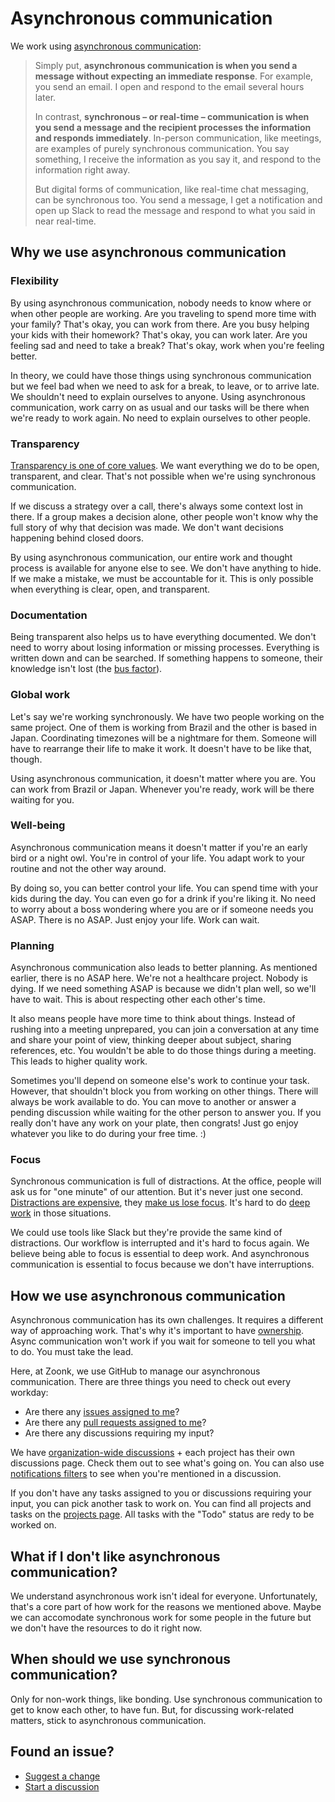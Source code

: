 # Asynchronous communication

We work using [asynchronous communication](https://async.twist.com/asynchronous-communication/):

> Simply put, **asynchronous communication is when you send a message without expecting an immediate response**.
> For example, you send an email. I open and respond to the email several hours later.
>
> In contrast, **synchronous – or real-time – communication is when you send a message and
> the recipient processes the information and responds immediately**.
> In-person communication, like meetings, are examples of purely synchronous communication.
> You say something, I receive the information as you say it, and respond to the information right away.
> 
> But digital forms of communication, like real-time chat messaging, can be synchronous too.
> You send a message, I get a notification and open up Slack to read the message and respond to what you said in near real-time.

## Why we use asynchronous communication

### Flexibility

By using asynchronous communication, nobody needs to know where or when other people are working.
Are you traveling to spend more time with your family? That's okay, you can work from there.
Are you busy helping your kids with their homework? That's okay, you can work later.
Are you feeling sad and need to take a break? That's okay, work when you're feeling better.

In theory, we could have those things using synchronous communication but we feel bad
when we need to ask for a break, to leave, or to arrive late.
We shouldn't need to explain ourselves to anyone.
Using asynchronous communication, work carry on as usual and our tasks will be there when we're ready to work again.
No need to explain ourselves to other people.

### Transparency

[Transparency is one of core values](./values.md#transparency).
We want everything we do to be open, transparent, and clear.
That's not possible when we're using synchronous communication.

If we discuss a strategy over a call, there's always some context lost in there.
If a group makes a decision alone, other people won't know why the full story of why that decision was made.
We don't want decisions happening behind closed doors.

By using asynchronous communication, our entire work and thought process is available for anyone else to see.
We don't have anything to hide.
If we make a mistake, we must be accountable for it.
This is only possible when everything is clear, open, and transparent.

### Documentation

Being transparent also helps us to have everything documented.
We don't need to worry about losing information or missing processes.
Everything is written down and can be searched.
If something happens to someone, their knowledge isn't lost (the [bus factor](https://en.wikipedia.org/wiki/Bus_factor)).

### Global work

Let's say we're working synchronously.
We have two people working on the same project.
One of them is working from Brazil and the other is based in Japan.
Coordinating timezones will be a nightmare for them.
Someone will have to rearrange their life to make it work.
It doesn't have to be like that, though.

Using asynchronous communication, it doesn't matter where you are.
You can work from Brazil or Japan.
Whenever you're ready, work will be there waiting for you.

### Well-being

Asynchronous communication means it doesn't matter if you're an early bird or a night owl.
You're in control of your life. You adapt work to your routine and not the other way around.

By doing so, you can better control your life.
You can spend time with your kids during the day.
You can even go for a drink if you're liking it.
No need to worry about a boss wondering where you are or if someone needs you ASAP.
There is no ASAP. Just enjoy your life. Work can wait.

### Planning

Asynchronous communication also leads to better planning.
As mentioned earlier, there is no ASAP here.
We're not a healthcare project. Nobody is dying.
If we need something ASAP is because we didn't plan well, so we'll have to wait.
This is about respecting other each other's time.

It also means people have more time to think about things.
Instead of rushing into a meeting unprepared,
you can join a conversation at any time and share your point of view,
thinking deeper about subject, sharing references, etc.
You wouldn't be able to do those things during a meeting.
This leads to higher quality work.

Sometimes you'll depend on someone else's work to continue your task.
However, that shouldn't block you from working on other things.
There will always be work available to do.
You can move to another or answer a pending discussion while waiting for the other person to answer you.
If you really don't have any work on your plate, then congrats!
Just go enjoy whatever you like to do during your free time. :)

### Focus

Synchronous communication is full of distractions.
At the office, people will ask us for "one minute" of our attention.
But it's never just one second.
[Distractions are expensive](http://www.paulgraham.com/makersschedule.html),
they [make us lose focus](https://ideas.repec.org/a/eee/jobhdp/v109y2009i2p168-181.html).
It's hard to do [deep work](https://blog.doist.com/deep-work/) in those situations.

We could use tools like Slack but they're provide the same kind of distractions.
Our workflow is interrupted and it's hard to focus again.
We believe being able to focus is essential to deep work.
And asynchronous communication is essential to focus because we don't have interruptions.

## How we use asynchronous communication

Asynchronous communication has its own challenges.
It requires a different way of approaching work.
That's why it's important to have [ownership](./values.md#ownership).
Async communication won't work if you wait for someone to tell you what to do.
You must take the lead.

Here, at Zoonk, we use GitHub to manage our asynchronous communication.
There are three things you need to check out every workday:

- Are there any [issues assigned to me](https://github.com/issues/assigned)?
- Are there any [pull requests assigned to me](https://github.com/pulls/assigned)?
- Are there any discussions requiring my input?

We have [organization-wide discussions](https://github.com/orgs/zoonk/discussions) +
each project has their own discussions page. Check them out to see what's going on.
You can also use [notifications filters](https://github.com/notifications?query=is%3Adiscussion+reason%3Amention+)
to see when you're mentioned in a discussion.

If you don't have any tasks assigned to you or discussions requiring your input, you can pick another task to work on.
You can find all projects and tasks on the [projects page](https://github.com/orgs/zoonk/projects?type=beta).
All tasks with the "Todo" status are redy to be worked on.

## What if I don't like asynchronous communication?

We understand asynchronous work isn't ideal for everyone.
Unfortunately, that's a core part of how work for the reasons we mentioned above.
Maybe we can accomodate synchronous work for some people in the future but we don't have the resources to do it right now.

## When should we use synchronous communication?

Only for non-work things, like bonding.
Use synchronous communication to get to know each other, to have fun.
But, for discussing work-related matters, stick to asynchronous communication.

## Found an issue?

- [Suggest a change](https://github.com/zoonk/handbook/edit/main/about/async-communication.md)
- [Start a discussion](https://github.com/zoonk/handbook/discussions/new)

